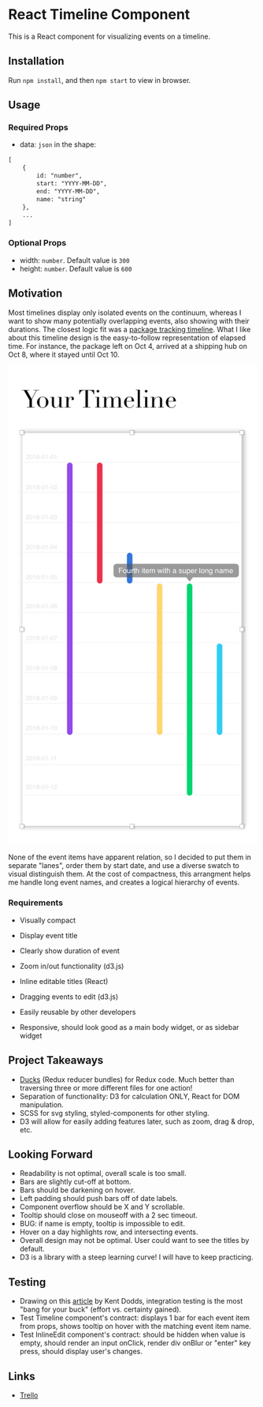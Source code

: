 # React Timeline Component

This is a React component for visualizing events on a timeline. 

## Installation
Run `npm install`, and then `npm start` to view in browser. 

## Usage

### Required Props

* data: ```json``` in the shape:

```
[
	{
		id: "number",
		start: "YYYY-MM-DD",
		end: "YYYY-MM-DD",
		name: "string"
	},
	...
]
```
### Optional Props

* width: ```number```. Default value is `300`
* height: ```number```. Default value is `600`

## Motivation

Most timelines display only isolated events on the continuum, whereas I want to show many potentially overlapping events, also showing with their durations. The closest logic fit was a [package tracking timeline](https://cdn.dribbble.com/users/187214/screenshots/5288770/myh-messages_4x.png). What I like about this timeline design is the easy-to-follow representation of elapsed time. For instance, the package left on Oct 4, arrived at a shipping hub on Oct 8, where it stayed until Oct 10. 

![timeline__sketch](./public/timeline__sketch.png "Timeline Mock-up")

None of the event items have apparent relation, so I decided to put them in separate "lanes", order them by start date, and use a diverse swatch to visual distinguish them. At the cost of compactness, this arrangment helps me handle long event names, and creates a logical hierarchy of events.


### Requirements

* Visually compact
* Display event title
* Clearly show duration of event
* Zoom in/out functionality (d3.js)
* Inline editable titles (React)
* Dragging events to edit (d3.js)

* Easily reusable by other developers
* Responsive, should look good as a main body widget, or as sidebar widget

## Project Takeaways

* [Ducks](https://github.com/erikras/ducks-modular-redux) (Redux reducer bundles) for Redux code. Much better than traversing three or more different files for one action!
* Separation of functionality: D3 for calculation ONLY, React for DOM manipulation. 
* SCSS for svg styling, styled-components for other styling.
* D3 will allow for easily adding features later, such as zoom, drag & drop, etc.

## Looking Forward

* Readability is not optimal, overall scale is too small.
* Bars are slightly cut-off at bottom.
* Bars should be darkening on hover.
* Left padding should push bars off of date labels.
* Component overflow should be X and Y scrollable.
* Tooltip should close on mouseoff with a 2 sec timeout.
* BUG: if name is empty, tooltip is impossible to edit.
* Hover on a day highlights row, and intersecting events.
* Overall design may not be optimal. User could want to see the titles by default.
* D3 is a library with a steep learning curve! I will have to keep practicing.

## Testing

* Drawing on this [article](https://blog.kentcdodds.com/write-tests-not-too-many-mostly-integration-5e8c7fff591c) by Kent Dodds, integration testing is the most "bang for your buck" (effort vs. certainty gained). 
* Test Timeline component's contract: displays 1 bar for each event item from props, shows tooltip on hover with the matching event item name.
* Test InlineEdit component's contract: should be hidden when value is empty, should render an input onClick, render div onBlur or "enter" key press, should display user's changes.

## Links

* [Trello](https://trello.com/b/Lmpu9AS6/react-timeline)
